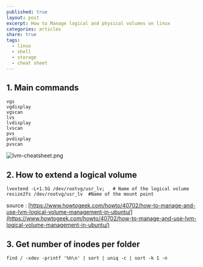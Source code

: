 ```yaml
---
published: true
layout: post
excerpt: How to Manage logical and physical volumes on linux
categories: articles
share: true
tags:
  - linux
  - shell
  - storage
  - cheat sheet
---
```

## 1. Main commands 
```shell
vgs
vgdisplay
vgscan
lvs
lvdisplay
lvscan
pvs
pvdisplay
pvscan
```

![lvm-cheatsheet.png]({{site.baseurl}}/images/lvm-cheatsheet.png)


## 2. How to extend a logical volume
```shell
lvextend -L+1.5G /dev/rootvg/usr_lv;   # Name of the logical volume
resize2fs /dev/rootvg/usr_lv  #Name of the mount point
```


source : [https://www.howtogeek.com/howto/40702/how-to-manage-and-use-lvm-logical-volume-management-in-ubuntu/](https://www.howtogeek.com/howto/40702/how-to-manage-and-use-lvm-logical-volume-management-in-ubuntu/)

## 3. Get number of inodes per folder
```shell
find / -xdev -printf '%h\n' | sort | uniq -c | sort -k 1 -n 
```
